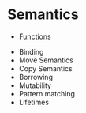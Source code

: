 # Semantics

- [Functions](functions/README.md)

* Binding
* Move Semantics
* Copy Semantics
* Borrowing
* Mutability
* Pattern matching
* Lifetimes

